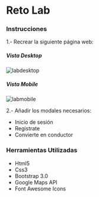 # Reto Lab 

### Instrucciones 

1.- Recrear la siguiente página web:
##### Vista Desktop

![labdesktop](https://raw.githubusercontent.com/Laboratoria/curricula-js/f659ee55eeb322341c314d7d080bb22468e9a576/04-social-network/01-css-frameworks/08-code-challenges/images/desktop.png)

##### Vista Mobile
![labmobile](https://raw.githubusercontent.com/Laboratoria/curricula-js/f659ee55eeb322341c314d7d080bb22468e9a576/04-social-network/01-css-frameworks/08-code-challenges/images/movil.png)

2.- Añadir los modales necesarios:
- Inicio de sesión
- Registrate 
- Convierte en conductor 

### Herramientas Utilizadas

- Html5
- Css3
- Bootstrap 3.0
- Google Maps API
- Font Awesome Icons


